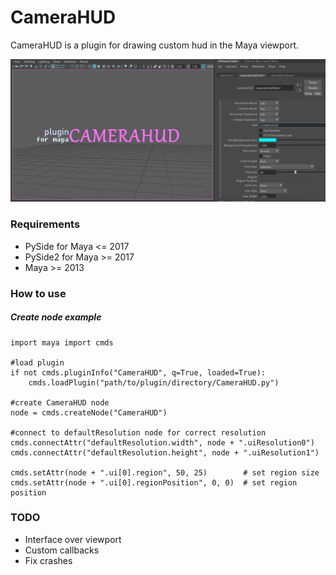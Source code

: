 # CameraHUD
CameraHUD is a plugin for drawing custom hud in the Maya viewport.

![CameraHUD](/screenshots/preview.png?raw=true "CameraHUD")

### Requirements
* PySide for Maya <= 2017
* PySide2 for Maya >= 2017
* Maya >= 2013


### How to use
##### Create node example
```
import maya import cmds

#load plugin
if not cmds.pluginInfo("CameraHUD", q=True, loaded=True):
    cmds.loadPlugin("path/to/plugin/directory/CameraHUD.py")

#create CameraHUD node
node = cmds.createNode("CameraHUD")

#connect to defaultResolution node for correct resolution
cmds.connectAttr("defaultResolution.width", node + ".uiResolution0")
cmds.connectAttr("defaultResolution.height", node + ".uiResolution1")

cmds.setAttr(node + ".ui[0].region", 50, 25)        # set region size
cmds.setAttr(node + ".ui[0].regionPosition", 0, 0)  # set region position
```


### TODO
* Interface over viewport
* Custom callbacks
* Fix crashes
